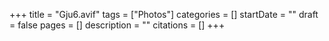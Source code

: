 +++
title = "Gju6.avif"
tags = ["Photos"]
categories = []
startDate = ""
draft = false
pages = []
description = ""
citations = []
+++
